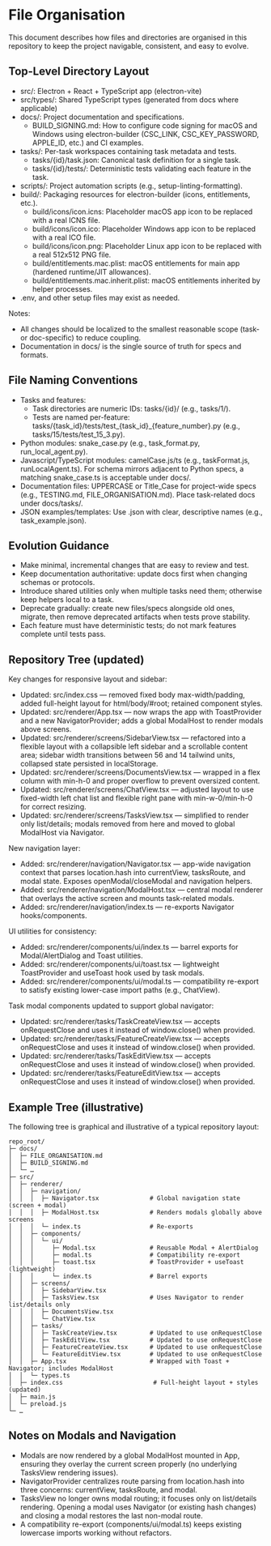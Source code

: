 # File Organisation

This document describes how files and directories are organised in this repository to keep the project navigable, consistent, and easy to evolve.

## Top-Level Directory Layout
- src/: Electron + React + TypeScript app (electron-vite)
- src/types/: Shared TypeScript types (generated from docs where applicable)
- docs/: Project documentation and specifications.
  - BUILD_SIGNING.md: How to configure code signing for macOS and Windows using electron-builder (CSC_LINK, CSC_KEY_PASSWORD, APPLE_ID, etc.) and CI examples.
- tasks/: Per-task workspaces containing task metadata and tests.
  - tasks/{id}/task.json: Canonical task definition for a single task.
  - tasks/{id}/tests/: Deterministic tests validating each feature in the task.
- scripts/: Project automation scripts (e.g., setup-linting-formatting).
- build/: Packaging resources for electron-builder (icons, entitlements, etc.).
  - build/icons/icon.icns: Placeholder macOS app icon to be replaced with a real ICNS file.
  - build/icons/icon.ico: Placeholder Windows app icon to be replaced with a real ICO file.
  - build/icons/icon.png: Placeholder Linux app icon to be replaced with a real 512x512 PNG file.
  - build/entitlements.mac.plist: macOS entitlements for main app (hardened runtime/JIT allowances).
  - build/entitlements.mac.inherit.plist: macOS entitlements inherited by helper processes.
- .env, and other setup files may exist as needed.

Notes:
- All changes should be localized to the smallest reasonable scope (task- or doc-specific) to reduce coupling.
- Documentation in docs/ is the single source of truth for specs and formats.

## File Naming Conventions
- Tasks and features:
  - Task directories are numeric IDs: tasks/{id}/ (e.g., tasks/1/).
  - Tests are named per-feature: tasks/{task_id}/tests/test_{task_id}_{feature_number}.py (e.g., tasks/15/tests/test_15_3.py).
- Python modules: snake_case.py (e.g., task_format.py, run_local_agent.py).
- Javascript/TypeScript modules: camelCase.js/ts (e.g., taskFormat.js, runLocalAgent.ts). For schema mirrors adjacent to Python specs, a matching snake_case.ts is acceptable under docs/.
- Documentation files: UPPERCASE or Title_Case for project-wide specs (e.g., TESTING.md, FILE_ORGANISATION.md). Place task-related docs under docs/tasks/.
- JSON examples/templates: Use .json with clear, descriptive names (e.g., task_example.json).

## Evolution Guidance
- Make minimal, incremental changes that are easy to review and test.
- Keep documentation authoritative: update docs first when changing schemas or protocols.
- Introduce shared utilities only when multiple tasks need them; otherwise keep helpers local to a task.
- Deprecate gradually: create new files/specs alongside old ones, migrate, then remove deprecated artifacts when tests prove stability.
- Each feature must have deterministic tests; do not mark features complete until tests pass.

## Repository Tree (updated)
Key changes for responsive layout and sidebar:
- Updated: src/index.css — removed fixed body max-width/padding, added full-height layout for html/body/#root; retained component styles.
- Updated: src/renderer/App.tsx — now wraps the app with ToastProvider and a new NavigatorProvider; adds a global ModalHost to render modals above screens.
- Updated: src/renderer/screens/SidebarView.tsx — refactored into a flexible layout with a collapsible left sidebar and a scrollable content area; sidebar width transitions between 56 and 14 tailwind units, collapsed state persisted in localStorage.
- Updated: src/renderer/screens/DocumentsView.tsx — wrapped in a flex column with min-h-0 and proper overflow to prevent oversized content.
- Updated: src/renderer/screens/ChatView.tsx — adjusted layout to use fixed-width left chat list and flexible right pane with min-w-0/min-h-0 for correct resizing.
- Updated: src/renderer/screens/TasksView.tsx — simplified to render only list/details; modals removed from here and moved to global ModalHost via Navigator.

New navigation layer:
- Added: src/renderer/navigation/Navigator.tsx — app-wide navigation context that parses location.hash into currentView, tasksRoute, and modal state. Exposes openModal/closeModal and navigation helpers.
- Added: src/renderer/navigation/ModalHost.tsx — central modal renderer that overlays the active screen and mounts task-related modals.
- Added: src/renderer/navigation/index.ts — re-exports Navigator hooks/components.

UI utilities for consistency:
- Added: src/renderer/components/ui/index.ts — barrel exports for Modal/AlertDialog and Toast utilities.
- Added: src/renderer/components/ui/toast.tsx — lightweight ToastProvider and useToast hook used by task modals.
- Added: src/renderer/components/ui/modal.ts — compatibility re-export to satisfy existing lower-case import paths (e.g., ChatView).

Task modal components updated to support global navigator:
- Updated: src/renderer/tasks/TaskCreateView.tsx — accepts onRequestClose and uses it instead of window.close() when provided.
- Updated: src/renderer/tasks/FeatureCreateView.tsx — accepts onRequestClose and uses it instead of window.close() when provided.
- Updated: src/renderer/tasks/TaskEditView.tsx — accepts onRequestClose and uses it instead of window.close() when provided.
- Updated: src/renderer/tasks/FeatureEditView.tsx — accepts onRequestClose and uses it instead of window.close() when provided.

## Example Tree (illustrative)
The following tree is graphical and illustrative of a typical repository layout:

```
repo_root/
├─ docs/
│  ├─ FILE_ORGANISATION.md
│  ├─ BUILD_SIGNING.md
│  └─ …
├─ src/
│  ├─ renderer/
│  │  ├─ navigation/
│  │  │  ├─ Navigator.tsx              # Global navigation state (screen + modal)
│  │  │  ├─ ModalHost.tsx              # Renders modals globally above screens
│  │  │  └─ index.ts                   # Re-exports
│  │  ├─ components/
│  │  │  └─ ui/
│  │  │     ├─ Modal.tsx               # Reusable Modal + AlertDialog
│  │  │     ├─ modal.ts                # Compatibility re-export
│  │  │     ├─ toast.tsx               # ToastProvider + useToast (lightweight)
│  │  │     └─ index.ts                # Barrel exports
│  │  ├─ screens/
│  │  │  ├─ SidebarView.tsx
│  │  │  ├─ TasksView.tsx              # Uses Navigator to render list/details only
│  │  │  ├─ DocumentsView.tsx
│  │  │  └─ ChatView.tsx
│  │  ├─ tasks/
│  │  │  ├─ TaskCreateView.tsx         # Updated to use onRequestClose
│  │  │  ├─ TaskEditView.tsx           # Updated to use onRequestClose
│  │  │  ├─ FeatureCreateView.tsx      # Updated to use onRequestClose
│  │  │  └─ FeatureEditView.tsx        # Updated to use onRequestClose
│  │  ├─ App.tsx                       # Wrapped with Toast + Navigator; includes ModalHost
│  │  └─ types.ts
│  ├─ index.css                         # Full-height layout + styles (updated)
│  ├─ main.js
│  └─ preload.js
└─ …
```

## Notes on Modals and Navigation
- Modals are now rendered by a global ModalHost mounted in App, ensuring they overlay the current screen properly (no underlying TasksView rendering issues).
- NavigatorProvider centralizes route parsing from location.hash into three concerns: currentView, tasksRoute, and modal.
- TasksView no longer owns modal routing; it focuses only on list/details rendering. Opening a modal uses Navigator (or existing hash changes) and closing a modal restores the last non-modal route.
- A compatibility re-export (components/ui/modal.ts) keeps existing lowercase imports working without refactors.
